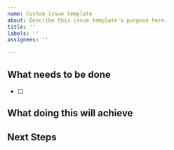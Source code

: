 ```yaml
---
name: Custom issue template
about: Describe this issue template's purpose here.
title: ''
labels: ''
assignees: ''

---
```


## What needs to be done
- [ ] 
## What doing this will achieve

## Next Steps
